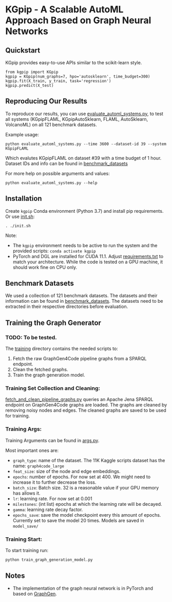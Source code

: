 # KGpip - A Scalable AutoML Approach Based on Graph Neural Networks


## Quickstart
KGpip provides easy-to-use APIs similar to the scikit-learn style.

```
from kgpip import KGpip
kgpip = KGpip(num_graphs=7, hpo='autosklearn', time_budget=300)
kgpip.fit(X_train, y_train, task='regression')
kgpip.predict(X_test)
```


## Reproducing Our Results
To reproduce our results, you can use [evaluate_automl_systems.py](experiments/evaluate_automl_systems.py),
to test all systems (KGpipFLAML, KGpipAutoSklearn, FLAML, AutoSklearn, VolcanoML) on all 121 benchmark datasets.

Example usage:

```
python evaluate_automl_systems.py --time 3600 --dataset-id 39 --system KGpipFLAML
```
Which evalutes KGpipFLAML on dataset #39 with a time budget of 1 hour. Dataset IDs and info can be found in [benchmark_datasets](benchmark_datasets)

For more help on possible arguments and values:
```
python evaluate_automl_systems.py --help
```

## Installation

Create `kgpip` Conda environment (Python 3.7) and install pip requirements. Or use [init.sh](init.sh):
```
. ./init.sh
```
Note:
* The `kgpip` environment needs to be active to run the system and the provided scripts: `conda activate kgpip`
* PyTorch and DGL are installed for CUDA 11.1. Adjust [requirements.txt](requirements.txt) to match your architecture.
While the code is tested on a GPU machine, it should work fine on CPU only.

## Benchmark Datasets
We used a collection of 121 benchmark datasets. The datasets and their information can be found in [benchmark_datasets](benchmark_datasets).
The datasets need to be extracted in their respective directories before evaluation.

## Training the Graph Generator
### TODO: To be tested.

The [training](training) directory contains the needed scripts to:
1. Fetch the raw GraphGen4Code pipeline graphs from a SPARQL endpoint.
2. Clean the fetched graphs.
3. Train the graph generation model.

### Training Set Collection and Cleaning:
[fetch_and_clean_pipeline_graphs.py](training/fetch_and_clean_pipeline_graphs.py) queries an Apache Jena SPARQL
endpoint on GraphGen4Code graphs are loaded. The graphs are cleaned by removing noisy nodes and edges.
The cleaned graphs are saved to be used for training.

### Training Args:
Training Arguments can be found in [args.py](args.py).

Most important ones are:

* `graph_type`: name of the dataset. The 11K Kaggle scripts dataset has the name: `graph4code_large`
* `feat_size`: size of the node and edge embeddings.
* `epochs`: number of epochs. For now set at 400. We might need to increase it to further decrease the loss.
* `batch_size`: Batch size. 32 is a reasonable value if your GPU memory has allows it.
* `lr`: learning rate. For now set at 0.001
* `milestones`: (int list) epochs at which the learning rate will be decayed.
* `gamma`: learning rate decay factor.
* `epochs_save`: save the model checkpoint every this amount of epochs. Currently set to save the model 20 times. Models are saved in `model_save/`

### Training Start:
To start training run:

```bash
python train_graph_generation_model.py
```


## Notes
- The implementation of the graph neural network is in PyTorch and based on [GraphGen](https://github.com/idea-iitd/graphgen).
